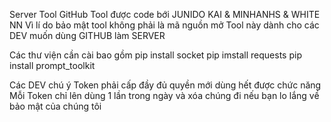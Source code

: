 Server Tool GitHub
Tool được code bới JUNIDO KAI & MINHANHS & WHITE NN 
Vì lí do bảo mật tool không phải là mã nguồn mở
Tool này dành cho các DEV muốn dùng GITHUB làm SERVER 

Các thư viện cần cài bao gồm
 pip install socket
 pip imstall requests 
 pip install prompt_toolkit

Các DEV chú ý Token phải cấp đầy đủ quyền mới dùng hết được chức năng
Mỗi Token chỉ lên dùng 1 lần trong ngày và xóa chúng đi nếu bạn lo lắng về bảo mật của chúng tôi